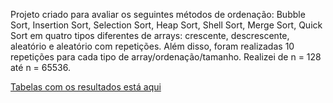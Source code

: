 Projeto criado para avaliar os seguintes métodos de ordenação: Bubble Sort, Insertion Sort, Selection Sort, Heap Sort, Shell Sort, Merge Sort, Quick Sort em quatro tipos diferentes de arrays: crescente, descrescente, aleatório e aleatório com repetições. Além disso, foram realizadas 10 repetições para cada tipo de array/ordenação/tamanho. Realizei de n = 128 até n = 65536.

[Tabelas com os resultados está aqui](https://docs.google.com/spreadsheets/d/1rmjle9B6_U_Md-3OMuLncgQ79M4A1l_kwWtWcWqS_HE/edit?usp=sharing)

